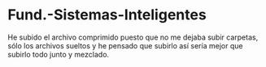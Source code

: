 # Fund.-Sistemas-Inteligentes

He subido el archivo comprimido puesto que no me dejaba subir carpetas, sólo los archivos sueltos y he pensado que subirlo así sería mejor que subirlo todo junto y mezclado.
